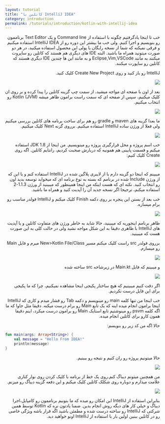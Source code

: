 ```yaml
---
layout: tutorial
title: "کاتلین با IntelliJ IDEA"
category: introduction
permalink: /tutorials/introduction/kotlin-with-intellij-idea
---
```



<div dir="rtl" markdown="1">



خب تا اینجا یادگرفتیم چگونه با استفاده از Command line و یک Text Editor برناممون رو بنویسیم و اجرا کنیم. ولی خب ما بیشتر این دوره رو از IntelliJ IDEA استفاده میکنیم و فرقی نمیکنه که شما از نسخه رایگان یا پولی این محصول استفاده میکنید، در هر دو صورت میتونید همراه ما باشید. البته IDE های دیگری هم هستند که کاتلین رو ساپروت میکنند به مانند Eclipse,Vim,VSCode و به مانند این ها چندین IDE دیگری هستند که کاتلین رو ساپورت میکنند.

IntelliJ رو باز کنید و روی Create New Project کلیک کنید. 

<img src="/assets/img/introduction/kotlin-with-intellij-idea/welcome-to-intellij-idea.PNG" />

بعد از اون با صفحه ای مواجه میشید، از سمت چپ گزینه کاتلین را پیدا کرده و بر روی ان کلیک میکنیم، سپس از صفحه ای که سمت راست برامون ظاهر میشه Kotlin (JVM)  رو انتخاب میکنیم.

<img src="/assets/img/introduction/kotlin-with-intellij-idea/new-project-1.PNG" />

ما بعدا گزینه های maven و gradle رو هم برای ساخت برنامه های کاتلین بررسی میکنیم ولی فعلا از ورژن ساده IntelliJ استفاده میکنیم. برروی گزنه Next کلیک میکنیم. 

<img src="/assets/img/introduction/kotlin-with-intellij-idea/new-project-2.PNG" />

خب اسم پروژه و محل قرارگیری پروژه رو مینویسیم. من اینجا از  JDK 1.8 استفاده میکنم و قسمت پایینی هم همونیه که دربارش صحبت کردیم، رانتایم کاتلین. اگه روی Create کلیک کنیم:

<img src="/assets/img/introduction/kotlin-with-intellij-idea/new-project-3.PNG" />

میبینم که اینجا دو گزینه دارم یا از لایبری پلاگین شده در IntelliJ استفاده کنم و یا این که از ورژن Include شده در برنامم که بسته به نوع برنامه ای که میخواید توسعه بدید اون رو انتخاب کنید. نکته ای که هست اینکه من اینجا همینطور که میبینید از ورژن 1.1.3-2 استفاده میکنم، ترجیحا اگر نسخه جدید آن را آپدیت کنید و همراه ما باشید.

خب بعد از بستن این پنجره بر روی دکمه Finish کلیک میکنم و IntelliJ فولدر مناسب رو برام میسازه.

<img src="/assets/img/introduction/kotlin-with-intellij-idea/view-of-first-application.PNG" />

ظاهر برنامم اینجوریه که میبینید، حالا شاید به خاطر ورژن های متفاوت کاتلین و یا آپدیت های IntelliJ با ظاهری دقیقا به این شکل مواجه نشید ولی در حالت کلی به این صورت هست که میبینید.

برروی فولدر src راست کلیک میکنم مسیر New>Kotlin File/Class میرم و فایل Main رو میسازم.

<img src="/assets/img/introduction/kotlin-with-intellij-idea/create-main.PNG" />

و میبینم که فایل Main.kt در زیرشاخه src ساخته شده

<img src="/assets/img/introduction/kotlin-with-intellij-idea/view-of-main.PNG" />

اگر دقت کنیم میبینیم که هیچ ساختار پکیجی اینحا مشاهده نمیکنیم، چرا که ما پکیجی برای این فایل درست نکردیم.

خب اینجا من تنها کلمه main رو مینویسم و دکمه Tab رو فشار میدم و کاری که IntelliJ اینجا برامون انجام میده اینه که یک تابع Main رو برام درست میکنه. دقیقا مثل جاوا که ما اگه کلمه psvm رو مینوشتیم تابع استایک Main رو برامون درست میکرد، اینم دقیقا همون کارو برای کاتلین انجام میده.

حالا اگه من کد زیر رو بنویسم:

</div>

```kotlin
fun main(args: Array<String>) {
    val message = "Hello From IDEA!"
    println(message)
}
```

<div dir="rtl" markdown="1">

حالا میتونیم پروژه رو ران کنیم و نتیجه رو ببینیم.

<img src="/assets/img/introduction/kotlin-with-intellij-idea/compiled-application.PNG" />

من همچنین میتونم دیباگ کنم.روی یک خط از برنامه با کلیک کردن روی نوار کناری علامت میذارم و دوباره روی شکلک کاتلین کلیک میکنم و این دفعه گزینه دیباگ رو میزنم.

<img src="/assets/img/introduction/kotlin-with-intellij-idea/debug-application.PNG" />

بنابراین استفاده از IntelliJ این امکان رو میده که ما بتونیم برناممون رو کامپایل،اجرا دیباگ و خیلی کار های دیگه روش انجام بدین. ضمنا یادتون نره که Kotlin توسط همین شرکتی که IntelliJ رو ساخته درست شده و مطمئن باشید اگه قرار باشه ویژگی خاصی رو در کاتلین ببنین اولین بار با استفاده از IntelliJ اونو خواهید دید.

</div>

